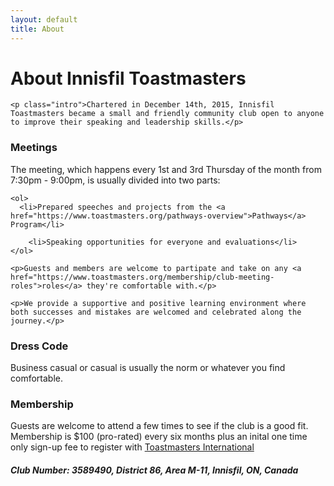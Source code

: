 ```yaml
---
layout: default
title: About
---
```


<div class="post">
	<h1 class="pageTitle">About Innisfil Toastmasters</h1>

	<p class="intro">Chartered in December 14th, 2015, Innisfil Toastmasters became a small and friendly community club open to anyone to improve their speaking and leadership skills.</p>

<h3>Meetings</h3>
	<p>The meeting, which happens every 1st and 3rd Thursday of the month from 7:30pm - 9:00pm, is usually divided into two parts:</p>

	<ol>
	  <li>Prepared speeches and projects from the <a href="https://www.toastmasters.org/pathways-overview">Pathways</a> Program</li>	
		
		<li>Speaking opportunities for everyone and evaluations</li>
	</ol>

	<p>Guests and members are welcome to partipate and take on any <a href="https://www.toastmasters.org/membership/club-meeting-roles">roles</a> they're comfortable with.</p> 
	
	<p>We provide a supportive and positive learning environment where both successes and mistakes are welcomed and celebrated along the journey.</p>

<h3>Dress Code</h3>
Business casual or casual is usually the norm or whatever you find comfortable. 


<h3>Membership</h3>
Guests are welcome to attend a few times to see if the club is a good fit. Membership is $100 (pro-rated) every six months plus an inital one time only sign-up fee to register with <a href="http://toastmasters.org">Toastmasters International</a>


<p>
	<h5>Club Number: 3589490, District 86, Area M-11, Innisfil, ON, Canada</h5>
</p>	
</div>
